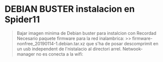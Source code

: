
# DEBIAN BUSTER instalacion en Spider11

> Bajar imagen minima de Debian buster para instalcion con Recordad
> Necesario paquete firmware para la red inalambrica:
      >> firmware-nonfree_20190114-1.debian.tar.xz que s'ha de posar descomprimit en un usb independent de l'nistalacio al directori arrel.
> Netwook-manager no es conecta a la wifi:

